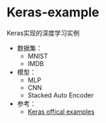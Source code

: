 # Keras-example
Keras实现的深度学习实例<br>
* 数据集：<br>
  * MNIST<br>
  * IMDB<br>
* 模型：<br>
  * MLP<br>
  * CNN<br>
  * Stacked Auto Encoder<br>
* 参考：<br>
  * [Keras offical examples](https://github.com/fchollet/keras/tree/master/examples)<br>

